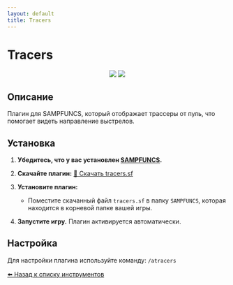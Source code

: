 ```yaml
---
layout: default
title: Tracers
---
```


# Tracers

<p align="center">
  <img src="https://img.shields.io/badge/status-active-brightgreen?style=flat-square">
  <img src="https://img.shields.io/badge/sampfuncs-supported-blue?style=flat-square">
</p>

## Описание

Плагин для SAMPFUNCS, который отображает трассеры от пуль, что помогает видеть направление выстрелов.

## Установка

1. **Убедитесь, что у вас установлен [SAMPFUNCS](http://blast.hk/threads/13/).**

2. **Скачайте плагин:**
   [🔄 Скачать tracers.sf](https://github.com/amfeeque/samp.tools/raw/main/Tracers/tracers.sf)

3. **Установите плагин:**
   - Поместите скачанный файл `tracers.sf` в папку `SAMPFUNCS`, которая находится в корневой папке вашей игры.

4. **Запустите игру.** Плагин активируется автоматически.

## Настройка

Для настройки плагина используйте команду: `/atracers`

[⬅️ Назад к списку инструментов](/samp.tools/)
